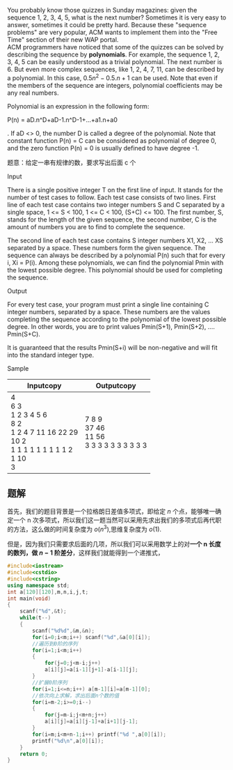 You probably know those quizzes in Sunday magazines: given the sequence 1, 2, 3, 4, 5, what is the next number? Sometimes it is very easy to answer, sometimes it could be pretty hard. Because these "sequence problems" are very popular, ACM wants to implement them into the "Free Time" section of their new WAP portal.  
ACM programmers have noticed that some of the quizzes can be solved by describing the sequence by **polynomials**. For example, the sequence 1, 2, 3, 4, 5 can be easily understood as a trivial polynomial. The next number is 6. But even more complex sequences, like 1, 2, 4, 7, 11, can be described by a polynomial. In this case, $0.5n^2-0.5.n+1$ can be used. Note that even if the members of the sequence are integers, polynomial coefficients may be any real numbers.  
  
Polynomial is an expression in the following form:  
  
  
P(n) = aD.n^D+aD-1.n^D-1+...+a1.n+a0  
  
  
. If aD <> 0, the number D is called a degree of the polynomial. Note that constant function P(n) = C can be considered as polynomial of degree 0, and the zero function P(n) = 0 is usually defined to have degree -1.  

题意：给定一串有规律的数，要求写出后面 c 个

Input

There is a single positive integer T on the first line of input. It stands for the number of test cases to follow. Each test case consists of two lines. First line of each test case contains two integer numbers S and C separated by a single space, 1 <= S < 100, 1 <= C < 100, (S+C) <= 100. The first number, S, stands for the length of the given sequence, the second number, C is the amount of numbers you are to find to complete the sequence.  
  
The second line of each test case contains S integer numbers X1, X2, ... XS separated by a space. These numbers form the given sequence. The sequence can always be described by a polynomial P(n) such that for every i, Xi = P(i). Among these polynomials, we can find the polynomial Pmin with the lowest possible degree. This polynomial should be used for completing the sequence.  

Output

For every test case, your program must print a single line containing C integer numbers, separated by a space. These numbers are the values completing the sequence according to the polynomial of the lowest possible degree. In other words, you are to print values Pmin(S+1), Pmin(S+2), .... Pmin(S+C).  
  
It is guaranteed that the results Pmin(S+i) will be non-negative and will fit into the standard integer type.  

Sample

|Inputcopy|Outputcopy|
|---|---|
|4<br>6 3<br>1 2 3 4 5 6<br>8 2<br>1 2 4 7 11 16 22 29<br>10 2<br>1 1 1 1 1 1 1 1 1 2<br>1 10<br>3|7 8 9<br>37 46<br>11 56<br>3 3 3 3 3 3 3 3 3 3|


## 题解
首先，我们的题目背景是一个拉格朗日差值多项式，即给定 $n$ 个点，能够唯一确定一个 n 次多项式，所以我们这一题当然可以采用先求出我们的多项式后再代职的方法，这么做的时间复杂度为 $o(n^3)$,思维复杂度为 $o(1)$.

但是，因为我们只需要求后面的几项，所以我们可以采用数学上的对**一个 n 长度的数列，做 $n-1$ 阶差分**，这样我们就能得到一个递推式，

```cpp
#include<iostream>
#include<cstdio>
#include<cstring>
using namespace std;
int a[120][120],m,n,i,j,t;
int main(void)
{
    scanf("%d",&t);
    while(t--)
    {
        scanf("%d%d",&m,&n);
        for(i=0;i<m;i++) scanf("%d",&a[0][i]);
        //遍历到0阶的序列 
        for(i=1;i<m;i++)
        {
            for(j=0;j<m-i;j++)
            a[i][j]=a[i-1][j+1]-a[i-1][j];
        }
        //扩展0阶序列 
        for(i=1;i<=n;i++) a[m-1][i]=a[m-1][0];
        //依次向上求解，求出后面n个数的值 
        for(i=m-2;i>=0;i--)
        {
            for(j=m-i;j<m+n;j++)
            a[i][j]=a[i][j-1]+a[i+1][j-1];
        }
        for(i=m;i<m+n-1;i++) printf("%d ",a[0][i]);
        printf("%d\n",a[0][i]);
    }
    return 0;
}
```